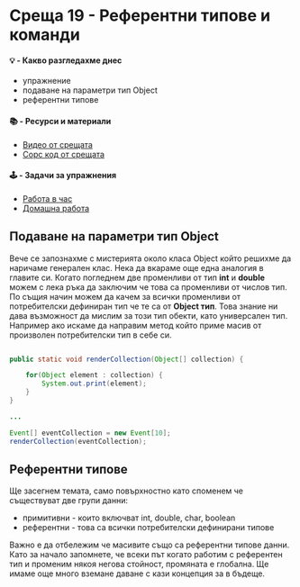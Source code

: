 # Среща 19 - Референтни типове и команди
 #### 💡 - Какво разгледахме днес
- упражнение
- подаване на параметри тип Object
- референтни типове
 #### 📚 - Ресурси и материали
- [Видео от срещата](https://www.youtube.com/watch?v=2jOYo8kIQCg&list=PLyZOguednhL7C1GkRRIMZ7P5d6UQ0cT8D&index=19)
- [Сорс код от срещата](./source/)

 #### 🕹️ - Задачи за упражнения
- [Работа в час](./cw/README.md)
- [Домашна работа](./hw/README.md)

## Подаване на параметри тип Object

Вече се запознахме с мистерията около класа Object който решихме да наричаме генерален клас. Нека да вкараме още една аналогия в главите си. Когато погледнем две променливи от тип **int** и **double** можем с лека ръка да заключим че това са променливи от числов тип. По същия начин можем да качем за всички променливи от потребителски дефиниран тип че те са от **Object тип**. 
Това знание ни дава възможност да мислим за този тип обекти, като универсален тип. Например ако искаме да направим метод който приме масив от произволен потребителски тип в себе си. 

```java

public static void renderCollection(Object[] collection) {

    for(Object element : collection) {
        System.out.print(element);
    }
}

...

Event[] eventCollection = new Event[10];
renderCollection(eventCollection);
```

## Референтни типове

Ще засегнем темата, само повърхностно като споменем че съществуват две групи данни:
- примитивни - които включват int, double, char, boolean
- референтни - това са всички потребителски дефинирани типове

Важно е да отбележим че масивите също са референтни типове данни. Като за начало запомнете, че всеки път когато работим с референтен тип и променим някоя негова стойност, промяната е глобална. Ще имаме още много вземане даване с кази концепция за в бъдеще.
